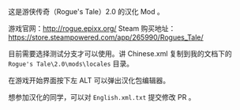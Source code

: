 这是游侠传奇（Rogue's Tale）2.0 的汉化 Mod 。

游戏官网：http://rogue.epixx.org/
Steam 购买地址：https://store.steampowered.com/app/265990/Rogues_Tale/

目前需要选择测试分支才可以使用。讲 Chinese.xml 复制到我的文档下的 `Rogue's Tale\2.0\mods\locales` 目录。

在游戏开始界面按下左 ALT 可以弹出汉化包编辑器。

想参加汉化的同学，可以对 `English.xml.txt` 提交修改 PR 。
